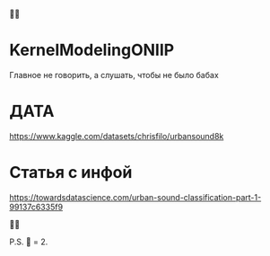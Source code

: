 🐢🐢

# KernelModelingONIIP
Главное не говорить, а слушать, чтобы не было бабах

# ДАТА

https://www.kaggle.com/datasets/chrisfilo/urbansound8k

# Статья с инфой

https://towardsdatascience.com/urban-sound-classification-part-1-99137c6335f9

🐢🐢

P.S. 🐢 = 2.
